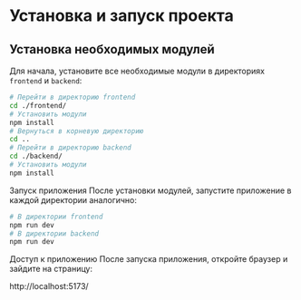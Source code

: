 # Установка и запуск проекта

## Установка необходимых модулей

Для начала, установите все необходимые модули в директориях `frontend` и `backend`:

```sh
# Перейти в директорию frontend
cd ./frontend/
# Установить модули
npm install
# Вернуться в корневую директорию
cd ..
# Перейти в директорию backend
cd ./backend/
# Установить модули
npm install
```
Запуск приложения
После установки модулей, запустите приложение в каждой директории аналогично:
```sh
# В директории frontend
npm run dev
# В директории backend
npm run dev
```
Доступ к приложению
После запуска приложения, откройте браузер и зайдите на страницу:

http://localhost:5173/
